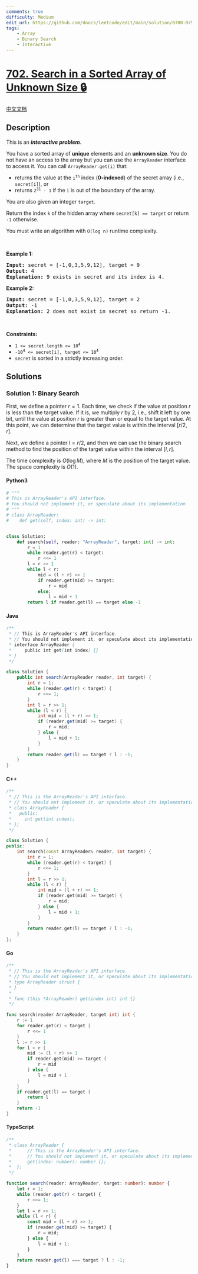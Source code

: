 ```yaml
---
comments: true
difficulty: Medium
edit_url: https://github.com/doocs/leetcode/edit/main/solution/0700-0799/0702.Search%20in%20a%20Sorted%20Array%20of%20Unknown%20Size/README_EN.md
tags:
    - Array
    - Binary Search
    - Interactive
---
```


<!-- problem:start -->

# [702. Search in a Sorted Array of Unknown Size 🔒](https://leetcode.com/problems/search-in-a-sorted-array-of-unknown-size)

[中文文档](/solution/0700-0799/0702.Search%20in%20a%20Sorted%20Array%20of%20Unknown%20Size/README.md)

## Description

<!-- description:start -->

<p>This is an <strong><em>interactive problem</em></strong>.</p>

<p>You have a sorted array of <strong>unique</strong> elements and an <strong>unknown size</strong>. You do not have an access to the array but you can use the <code>ArrayReader</code> interface to access it. You can call <code>ArrayReader.get(i)</code> that:</p>

<ul>
	<li>returns the value at the <code>i<sup>th</sup></code> index (<strong>0-indexed</strong>) of the secret array (i.e., <code>secret[i]</code>), or</li>
	<li>returns <code>2<sup>31</sup> - 1</code> if the <code>i</code> is out of the boundary of the array.</li>
</ul>

<p>You are also given an integer <code>target</code>.</p>

<p>Return the index <code>k</code> of the hidden array where <code>secret[k] == target</code> or return <code>-1</code> otherwise.</p>

<p>You must write an algorithm with <code>O(log n)</code> runtime complexity.</p>

<p>&nbsp;</p>
<p><strong class="example">Example 1:</strong></p>

<pre>
<strong>Input:</strong> secret = [-1,0,3,5,9,12], target = 9
<strong>Output:</strong> 4
<strong>Explanation:</strong> 9 exists in secret and its index is 4.
</pre>

<p><strong class="example">Example 2:</strong></p>

<pre>
<strong>Input:</strong> secret = [-1,0,3,5,9,12], target = 2
<strong>Output:</strong> -1
<strong>Explanation:</strong> 2 does not exist in secret so return -1.
</pre>

<p>&nbsp;</p>
<p><strong>Constraints:</strong></p>

<ul>
	<li><code>1 &lt;= secret.length &lt;= 10<sup>4</sup></code></li>
	<li><code>-10<sup>4</sup> &lt;= secret[i], target &lt;= 10<sup>4</sup></code></li>
	<li><code>secret</code> is sorted in a strictly increasing order.</li>
</ul>

<!-- description:end -->

## Solutions

<!-- solution:start -->

### Solution 1: Binary Search

First, we define a pointer $r = 1$. Each time, we check if the value at position $r$ is less than the target value. If it is, we multiply $r$ by $2$, i.e., shift it left by one bit, until the value at position $r$ is greater than or equal to the target value. At this point, we can determine that the target value is within the interval $[r / 2, r]$.

Next, we define a pointer $l = r / 2$, and then we can use the binary search method to find the position of the target value within the interval $[l, r]$.

The time complexity is $O(\log M)$, where $M$ is the position of the target value. The space complexity is $O(1)$.

<!-- tabs:start -->

#### Python3

```python
# """
# This is ArrayReader's API interface.
# You should not implement it, or speculate about its implementation
# """
# class ArrayReader:
#    def get(self, index: int) -> int:


class Solution:
    def search(self, reader: "ArrayReader", target: int) -> int:
        r = 1
        while reader.get(r) < target:
            r <<= 1
        l = r >> 1
        while l < r:
            mid = (l + r) >> 1
            if reader.get(mid) >= target:
                r = mid
            else:
                l = mid + 1
        return l if reader.get(l) == target else -1
```

#### Java

```java
/**
 * // This is ArrayReader's API interface.
 * // You should not implement it, or speculate about its implementation
 * interface ArrayReader {
 *     public int get(int index) {}
 * }
 */

class Solution {
    public int search(ArrayReader reader, int target) {
        int r = 1;
        while (reader.get(r) < target) {
            r <<= 1;
        }
        int l = r >> 1;
        while (l < r) {
            int mid = (l + r) >> 1;
            if (reader.get(mid) >= target) {
                r = mid;
            } else {
                l = mid + 1;
            }
        }
        return reader.get(l) == target ? l : -1;
    }
}
```

#### C++

```cpp
/**
 * // This is the ArrayReader's API interface.
 * // You should not implement it, or speculate about its implementation
 * class ArrayReader {
 *   public:
 *     int get(int index);
 * };
 */

class Solution {
public:
    int search(const ArrayReader& reader, int target) {
        int r = 1;
        while (reader.get(r) < target) {
            r <<= 1;
        }
        int l = r >> 1;
        while (l < r) {
            int mid = (l + r) >> 1;
            if (reader.get(mid) >= target) {
                r = mid;
            } else {
                l = mid + 1;
            }
        }
        return reader.get(l) == target ? l : -1;
    }
};
```

#### Go

```go
/**
 * // This is the ArrayReader's API interface.
 * // You should not implement it, or speculate about its implementation
 * type ArrayReader struct {
 * }
 *
 * func (this *ArrayReader) get(index int) int {}
 */

func search(reader ArrayReader, target int) int {
	r := 1
	for reader.get(r) < target {
		r <<= 1
	}
	l := r >> 1
	for l < r {
		mid := (l + r) >> 1
		if reader.get(mid) >= target {
			r = mid
		} else {
			l = mid + 1
		}
	}
	if reader.get(l) == target {
		return l
	}
	return -1
}
```

#### TypeScript

```ts
/**
 * class ArrayReader {
 *		// This is the ArrayReader's API interface.
 *		// You should not implement it, or speculate about its implementation
 *		get(index: number): number {};
 *  };
 */

function search(reader: ArrayReader, target: number): number {
    let r = 1;
    while (reader.get(r) < target) {
        r <<= 1;
    }
    let l = r >> 1;
    while (l < r) {
        const mid = (l + r) >> 1;
        if (reader.get(mid) >= target) {
            r = mid;
        } else {
            l = mid + 1;
        }
    }
    return reader.get(l) === target ? l : -1;
}
```

<!-- tabs:end -->

<!-- solution:end -->

<!-- problem:end -->
